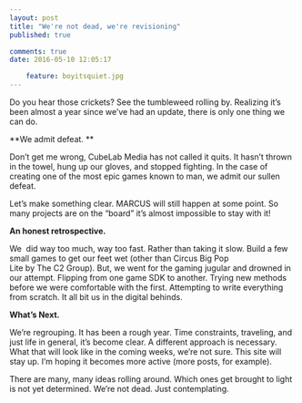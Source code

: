 ```yaml
---
layout: post
title: "We're not dead, we're revisioning"
published: true

comments: true
date: 2016-05-10 12:05:17

    feature: boyitsquiet.jpg
---
```

Do you hear those crickets? See the tumbleweed rolling by. Realizing it&#8217;s been almost a year since we&#8217;ve had an update, there is only one thing we can do.

**We admit defeat. **

Don&#8217;t get me wrong, CubeLab Media has not called it quits. It hasn&#8217;t thrown in the towel, hung up our gloves, and stopped fighting. In the case of creating one of the most epic games known to man, we admit our sullen defeat.

Let&#8217;s make something clear. MARCUS will still happen at some point. So many projects are on the &#8220;board&#8221; it&#8217;s almost impossible to stay with it!

**An honest retrospective.**

We  did way too much, way too fast. Rather than taking it slow. Build a few small games to get our feet wet (other than Circus Big Pop Lite by The C2 Group). But, we went for the gaming jugular and drowned in our attempt. Flipping from one game SDK to another. Trying new methods before we were comfortable with the first. Attempting to write everything from scratch. It all bit us in the digital behinds.

**What&#8217;s Next.**

We&#8217;re regrouping. It has been a rough year. Time constraints, traveling, and just life in general, it&#8217;s become clear. A different approach is necessary. What that will look like in the coming weeks, we&#8217;re not sure. This site will stay up. I&#8217;m hoping it becomes more active (more posts, for example).

There are many, many ideas rolling around. Which ones get brought to light is not yet determined. We&#8217;re not dead. Just contemplating.
